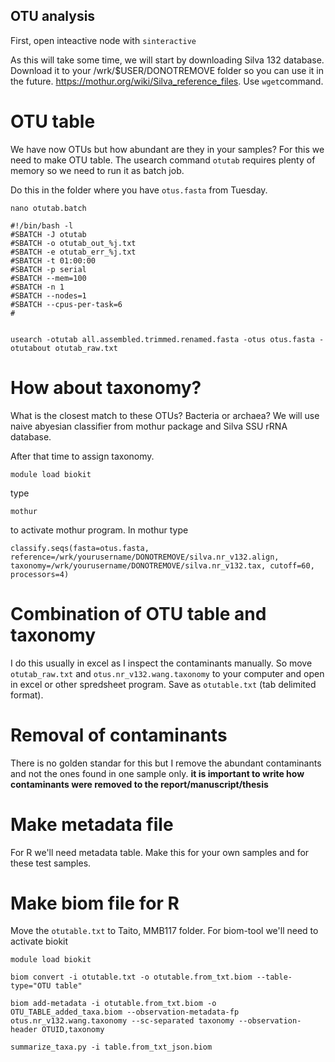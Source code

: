 
## OTU analysis

First, open inteactive node with `sinteractive`

As this will take some time, we will start by downloading Silva 132 database. Download it to your /wrk/$USER/DONOTREMOVE folder so you can use it in the future. https://mothur.org/wiki/Silva_reference_files. Use `wget`command. 

# OTU table
We have now OTUs but how abundant are they in your samples? For this we need to make OTU table. The usearch command `otutab` requires plenty of memory so we need to run it as batch job. 

Do this in the folder where you have `otus.fasta` from Tuesday.
```
nano otutab.batch
```

```
#!/bin/bash -l
#SBATCH -J otutab
#SBATCH -o otutab_out_%j.txt
#SBATCH -e otutab_err_%j.txt
#SBATCH -t 01:00:00
#SBATCH -p serial
#SBATCH --mem=100
#SBATCH -n 1
#SBATCH --nodes=1  
#SBATCH --cpus-per-task=6
#


usearch -otutab all.assembled.trimmed.renamed.fasta -otus otus.fasta -otutabout otutab_raw.txt

```
# How about taxonomy? 

What is the closest match to these OTUs? Bacteria or archaea? We will use naive abyesian classifier from mothur package and Silva SSU rRNA database.

After that time to assign taxonomy.

```
module load biokit
```
type
```
mothur
```
to activate mothur program. In mothur type

```
classify.seqs(fasta=otus.fasta, reference=/wrk/yourusername/DONOTREMOVE/silva.nr_v132.align, taxonomy=/wrk/yourusername/DONOTREMOVE/silva.nr_v132.tax, cutoff=60, processors=4)
```
# Combination of OTU table and taxonomy

I do this usually in excel as I inspect the contaminants manually. So move `otutab_raw.txt` and `otus.nr_v132.wang.taxonomy` to your computer and open in excel or other spredsheet program. Save as `otutable.txt` (tab delimited format).

# Removal of contaminants

There is no golden standar for this but I remove the abundant contaminants and not the ones found in one sample only. **it is important to write how contaminants were removed to the report/manuscript/thesis**

# Make metadata file

For R we'll need metadata table. Make this for your own samples and for these test samples. 

# Make biom file for R
Move the `otutable.txt` to Taito, MMB117 folder. For biom-tool we'll need to activate biokit 

```
module load biokit
```

```
biom convert -i otutable.txt -o otutable.from_txt.biom --table-type="OTU table" 
```
```
biom add-metadata -i otutable.from_txt.biom -o OTU_TABLE_added_taxa.biom --observation-metadata-fp otus.nr_v132.wang.taxonomy --sc-separated taxonomy --observation-header OTUID,taxonomy
```
```
summarize_taxa.py -i table.from_txt_json.biom 
```
